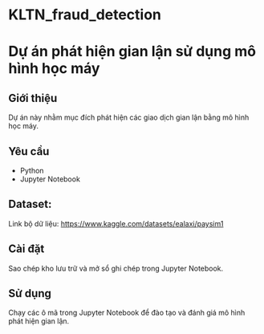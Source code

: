 # KLTN_fraud_detection

# Dự án phát hiện gian lận sử dụng mô hình học máy

## Giới thiệu
Dự án này nhằm mục đích phát hiện các giao dịch gian lận bằng mô hình học máy.

## Yêu cầu
- Python
- Jupyter Notebook

## Dataset: 
Link bộ dữ liệu: https://www.kaggle.com/datasets/ealaxi/paysim1

## Cài đặt
Sao chép kho lưu trữ và mở sổ ghi chép trong Jupyter Notebook.

## Sử dụng
Chạy các ô mã trong Jupyter Notebook để đào tạo và đánh giá mô hình phát hiện gian lận.
